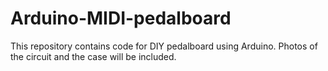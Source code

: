 # Arduino-MIDI-pedalboard

This repository contains code for DIY pedalboard using Arduino. Photos of the circuit and the case will be included.